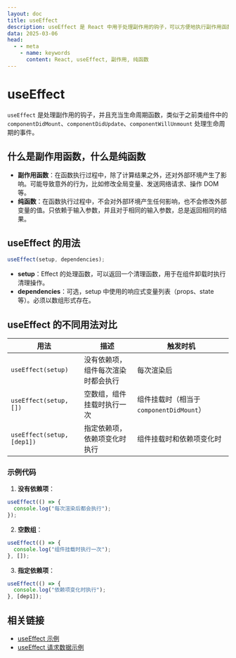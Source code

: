 ```yaml
---
layout: doc
title: useEffect
description: useEffect 是 React 中用于处理副作用的钩子，可以方便地执行副作用函数，类似于之前类组件中的 `componentDidMount`、`componentDidUpdate`、`componentWillUnmount` 处理生命周期的事件。
data: 2025-03-06
head:
  - - meta
    - name: keywords
      content: React, useEffect, 副作用, 纯函数
---
```


# useEffect

`useEffect` 是处理副作用的钩子，并且充当生命周期函数，类似于之前类组件中的 `componentDidMount`、`componentDidUpdate`、`componentWillUnmount` 处理生命周期的事件。

## 什么是副作用函数，什么是纯函数

- **副作用函数**：在函数执行过程中，除了计算结果之外，还对外部环境产生了影响。可能导致意外的行为，比如修改全局变量、发送网络请求、操作 DOM 等。
- **纯函数**：在函数执行过程中，不会对外部环境产生任何影响，也不会修改外部变量的值。只依赖于输入参数，并且对于相同的输入参数，总是返回相同的结果。

## useEffect 的用法

```javascript
useEffect(setup, dependencies);
```

- **setup**：Effect 的处理函数，可以返回一个清理函数，用于在组件卸载时执行清理操作。
- **dependencies**：可选，setup 中使用的响应式变量列表（props、state 等）。必须以数组形式存在。

## useEffect 的不同用法对比

| 用法                       | 描述                               | 触发时机                                 |
| -------------------------- | ---------------------------------- | ---------------------------------------- |
| `useEffect(setup)`         | 没有依赖项，组件每次渲染时都会执行 | 每次渲染后                               |
| `useEffect(setup, [])`     | 空数组，组件挂载时执行一次         | 组件挂载时（相当于 `componentDidMount`） |
| `useEffect(setup, [dep1])` | 指定依赖项，依赖项变化时执行       | 组件挂载时和依赖项变化时                 |

### 示例代码

1. **没有依赖项**：

```javascript
useEffect(() => {
  console.log("每次渲染后都会执行");
});
```

2. **空数组**：

```javascript
useEffect(() => {
  console.log("组件挂载时执行一次");
}, []);
```

3. **指定依赖项**：

```javascript
useEffect(() => {
  console.log("依赖项变化时执行");
}, [dep1]);
```

## 相关链接

- [useEffect 示例](https://github.com/capykyo/react-demo/blob/hooks/src/components/TypeOperations/UseEffectStudy.tsx)
- [useEffect 请求数据示例](https://github.com/capykyo/react-demo/blob/hooks/src/components/TypeOperations/UseEffectStudyFetch.tsx)
